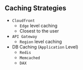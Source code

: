 ## Caching Strategies

- `Cloudfront`
  - `Edge` level caching
  - Closest to the user
- `API Gateway`
  - `Region` level caching
- DB Caching (`Application` Level)
  - `Redis`
  - `Memcached`
  - `DAX`
